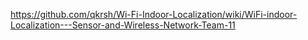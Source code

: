https://github.com/qkrsh/Wi-Fi-Indoor-Localization/wiki/WiFi-indoor-Localization---Sensor-and-Wireless-Network-Team-11

